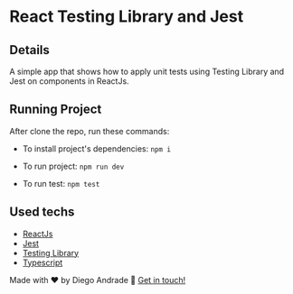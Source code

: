 # React Testing Library and Jest

## Details

A simple app that shows how to apply unit tests using Testing Library and Jest on components in ReactJs.

## Running Project

After clone the repo, run these commands:

- To install project's dependencies:
  `npm i`

- To run project:
  `npm run dev`
  
- To run test:
  `npm test`

## Used techs

- [ReactJs](https://pt-br.reactjs.org/)
- [Jest](https://jestjs.io/) 
- [Testing Library](https://testing-library.com/)
- [Typescript](https://www.typescriptlang.org/)


Made with ♥ by Diego Andrade :wave: [Get in touch!](https://www.linkedin.com/in/diego-rodrigo-de-andrade-98a0271a0/)
